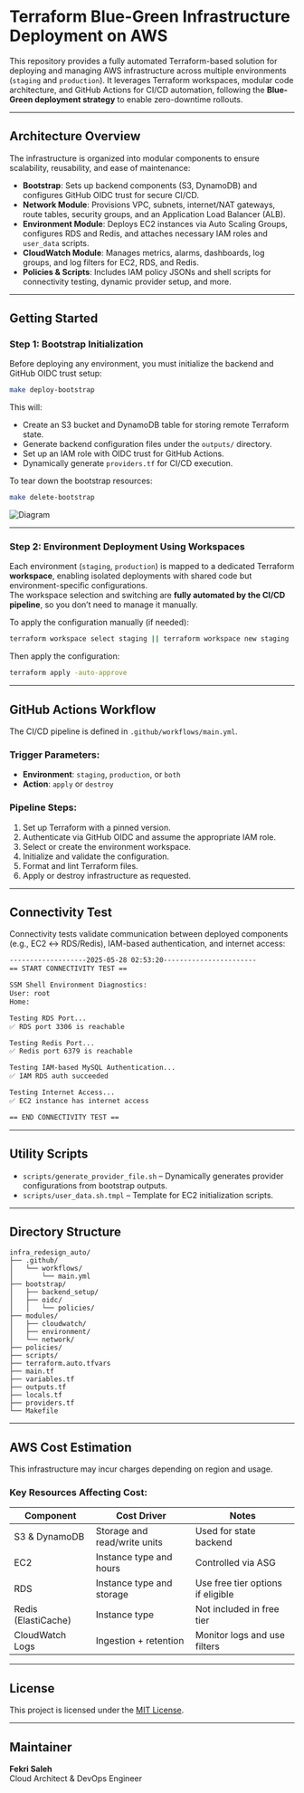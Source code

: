 # Terraform Blue-Green Infrastructure Deployment on AWS

This repository provides a fully automated Terraform-based solution for deploying and managing AWS infrastructure across multiple environments (`staging` and `production`). It leverages Terraform workspaces, modular code architecture, and GitHub Actions for CI/CD automation, following the **Blue-Green deployment strategy** to enable zero-downtime rollouts.

---

## Architecture Overview

The infrastructure is organized into modular components to ensure scalability, reusability, and ease of maintenance:

- **Bootstrap**: Sets up backend components (S3, DynamoDB) and configures GitHub OIDC trust for secure CI/CD.
- **Network Module**: Provisions VPC, subnets, internet/NAT gateways, route tables, security groups, and an Application Load Balancer (ALB).
- **Environment Module**: Deploys EC2 instances via Auto Scaling Groups, configures RDS and Redis, and attaches necessary IAM roles and `user_data` scripts.
- **CloudWatch Module**: Manages metrics, alarms, dashboards, log groups, and log filters for EC2, RDS, and Redis.
- **Policies & Scripts**: Includes IAM policy JSONs and shell scripts for connectivity testing, dynamic provider setup, and more.

---

## Getting Started

### Step 1: Bootstrap Initialization

Before deploying any environment, you must initialize the backend and GitHub OIDC trust setup:

```bash
make deploy-bootstrap
```

This will:
- Create an S3 bucket and DynamoDB table for storing remote Terraform state.
- Generate backend configuration files under the `outputs/` directory.
- Set up an IAM role with OIDC trust for GitHub Actions.
- Dynamically generate `providers.tf` for CI/CD execution.

To tear down the bootstrap resources:

```bash
make delete-bootstrap
```
![Diagram](./bootstrap/bootstrap_diagarm.png)


---

### Step 2: Environment Deployment Using Workspaces

Each environment (`staging`, `production`) is mapped to a dedicated Terraform **workspace**, enabling isolated deployments with shared code but environment-specific configurations.  
The workspace selection and switching are **fully automated by the CI/CD pipeline**, so you don’t need to manage it manually.

To apply the configuration manually (if needed):

```bash
terraform workspace select staging || terraform workspace new staging
```

Then apply the configuration:

```bash
terraform apply -auto-approve
```

---

## GitHub Actions Workflow

The CI/CD pipeline is defined in `.github/workflows/main.yml`.

### Trigger Parameters:

- **Environment**: `staging`, `production`, or `both`
- **Action**: `apply` or `destroy`

### Pipeline Steps:

1. Set up Terraform with a pinned version.
2. Authenticate via GitHub OIDC and assume the appropriate IAM role.
3. Select or create the environment workspace.
4. Initialize and validate the configuration.
5. Format and lint Terraform files.
6. Apply or destroy infrastructure as requested.

---

## Connectivity Test 

Connectivity tests validate communication between deployed components (e.g., EC2 ↔ RDS/Redis), IAM-based authentication, and internet access:

```bash
-------------------2025-05-28 02:53:20-----------------------
== START CONNECTIVITY TEST ==

SSM Shell Environment Diagnostics:
User: root
Home:

Testing RDS Port...
✅ RDS port 3306 is reachable

Testing Redis Port...
✅ Redis port 6379 is reachable

Testing IAM-based MySQL Authentication...
✅ IAM RDS auth succeeded

Testing Internet Access...
✅ EC2 instance has internet access

== END CONNECTIVITY TEST ==
```

---

## Utility Scripts

- `scripts/generate_provider_file.sh` – Dynamically generates provider configurations from bootstrap outputs.
- `scripts/user_data.sh.tmpl` – Template for EC2 initialization scripts.

---

## Directory Structure

```
infra_redesign_auto/
├── .github/
│   └── workflows/
│       └── main.yml
├── bootstrap/
│   ├── backend_setup/
│   ├── oidc/
│   │   └── policies/
├── modules/
│   ├── cloudwatch/
│   ├── environment/
│   └── network/
├── policies/
├── scripts/
├── terraform.auto.tfvars
├── main.tf
├── variables.tf
├── outputs.tf
├── locals.tf
├── providers.tf
└── Makefile
```

---

##  AWS Cost Estimation

This infrastructure may incur charges depending on region and usage.

### Key Resources Affecting Cost:

| Component        | Cost Driver                  | Notes |
|------------------|------------------------------|-------|
| S3 & DynamoDB     | Storage and read/write units | Used for state backend |
| EC2              | Instance type and hours       | Controlled via ASG |
| RDS              | Instance type and storage     | Use free tier options if eligible |
| Redis (ElastiCache) | Instance type               | Not included in free tier |
| CloudWatch Logs  | Ingestion + retention         | Monitor logs and use filters |


---

## License

This project is licensed under the [MIT License](LICENSE).

---

##  Maintainer

**Fekri Saleh**  
Cloud Architect & DevOps Engineer  

